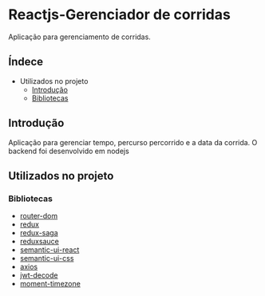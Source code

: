 # Reactjs-Gerenciador de corridas

Aplicação para gerenciamento de corridas.


## Índece

* Utilizados no projeto
  * [Introdução](#Introdução)
  * [Bibliotecas](#Bibliotecas)

## Introdução

Aplicação para gerenciar tempo, percurso percorrido e a data da corrida. 
O backend foi desenvolvido em nodejs

## Utilizados no projeto

### Bibliotecas
* [router-dom](https://www.npmjs.com/package/react-router-dom)
* [redux](https://redux.js.org/introduction/installation)
* [redux-saga](https://redux-saga.js.org/docs/introduction/BeginnerTutorial.html)
* [reduxsauce](https://www.npmjs.com/package/reduxsauce)    
* [semantic-ui-react](https://www.npmjs.com/package/semantic-ui-react) 
* [semantic-ui-css](https://www.npmjs.com/package/semantic-ui-css) 
* [axios](https://www.npmjs.com/package/axios)
* [jwt-decode](https://www.npmjs.com/package/jwt-decode)
* [moment-timezone](https://momentjs.com/timezone/)
